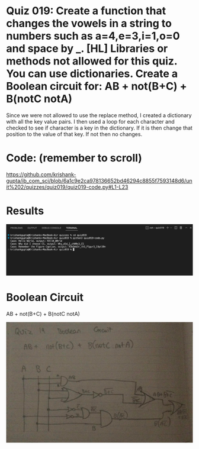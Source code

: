 # Quiz 019: Create a function that changes the vowels in a string to numbers such as a=4,e=3,i=1,o=0 and space by _. [HL] Libraries or methods not allowed for this quiz. You can use dictionaries. Create a Boolean circuit for: AB + not(B+C) + B(notC notA)

Since we were not allowed to use the replace method, I created a dictionary with all the key value pairs. I then used a loop for each character and checked to see if character is a key in the dictionary. If it is then change that position to the value of that key. If not then no changes.

# Code: (remember to scroll)

https://github.com/krishank-gupta/ib_com_sci/blob/6a1c9e2ca978136652bd46294c8855f7593148d6/unit%202/quizzes/quiz019/quiz019-code.py#L1-L23

# Results

![quiz019-results](./quiz019-results.png)

# Boolean Circuit

AB + not(B+C) + B(notC notA)

![quiz019-boolean-circuit](./quiz019-boolean-circuit.png)